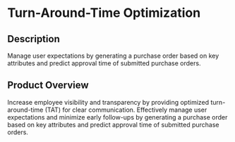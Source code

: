 # Turn-Around-Time Optimization

## Description
Manage user expectations by generating a purchase order based on key attributes and predict approval time of submitted purchase orders.

## Product Overview
Increase employee visibility and transparency by providing optimized turn-around-time (TAT) for clear communication. Effectively manage user expectations and minimize early follow-ups by generating a purchase order based on key attributes and predict approval time of submitted purchase orders.

